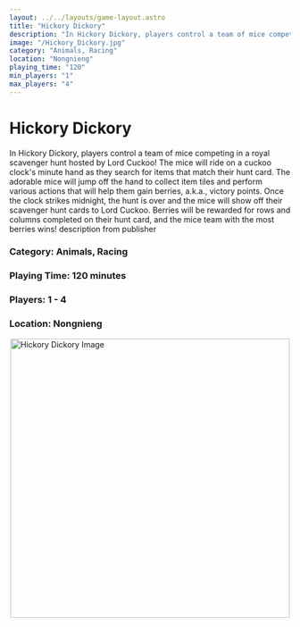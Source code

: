 ```yaml
---
layout: ../../layouts/game-layout.astro
title: "Hickory Dickory"
description: "In Hickory Dickory, players control a team of mice competing in a royal scavenger hunt hosted by Lord Cuckoo! The mice will ride on a cuckoo clock's minute hand as they search for items that match their hunt card."
image: "/Hickory_Dickory.jpg"
category: "Animals, Racing"
location: "Nongnieng"
playing_time: "120"
min_players: "1"
max_players: "4"
---
```

# Hickory Dickory

In Hickory Dickory, players control a team of mice competing in a royal scavenger hunt hosted by Lord Cuckoo! The mice will ride on a cuckoo clock's minute hand as they search for items that match their hunt card. The adorable mice will jump off the hand to collect item tiles and perform various actions that will help them gain berries, a.k.a., victory points.  Once the clock strikes midnight, the hunt is over and the mice will show off their scavenger hunt cards to Lord Cuckoo. Berries will be rewarded for rows and columns completed on their hunt card, and the mice team with the most berries wins!   description from publisher  

### Category: Animals, Racing

### Playing Time: 120 minutes

### Players: 1 - 4

### Location: Nongnieng

<img src="/Hickory_Dickory.jpg" alt="Hickory Dickory Image" width="500" style="display: block; margin: 0 auto">

    